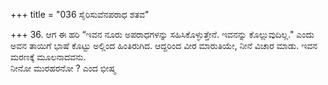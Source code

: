 +++
title = "036 ಸೈರಿಸುವೆನಪರಾಧ ಶತವ"

+++
36. ಆಗ ಈ ಹರಿ “ಇವನ ನೂರು ಅಪರಾಧಗಳನ್ನು ಸಹಿಸಿಕೊಳ್ಳುತ್ತೇನೆ. ಇವನನ್ನು ಕೊಲ್ಲುವುದಿಲ್ಲ." ಎಂದು  ಅವನ ತಾಯಿಗೆ ಭಾಷೆ ಕೊಟ್ಟು ಅಲ್ಲಿಂದ ಹಿಂತಿರುಗಿದ. ಆದ್ದರಿಂದ ವೀರ ಮಾರುತಿಯೇ, ನೀನೆ ವಿಚಾರ ಮಾಡು. ಇವನ ಮರಣಕ್ಕೆ ಮೂಲನಾದವನು.   
ನೀನೋ ಮುರಹರನೋ ? ಎಂದ ಭೀಷ್ಮ